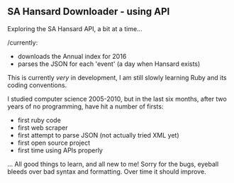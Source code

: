 
## SA Hansard Downloader - using API

Exploring the SA Hansard API, a bit at a time... 

/currently:
 - downloads the Annual index for 2016
 - parses the JSON for each 'event' (a day when Hansard exists)

This is currently *very* in development, I am still slowly learning Ruby and its coding conventions. 

I studied computer science 2005-2010, but in the last six months, after two years of no programming, have hit a number of firsts: 
 - first ruby code
 - first web scraper
 - first attempt to parse JSON (not actually tried XML yet)
 - first open source project
 - first time using APIs properly 

... All good things to learn, and all new to me! Sorry for the bugs, eyeball bleeds over bad syntax and formatting. Over time it should improve.

